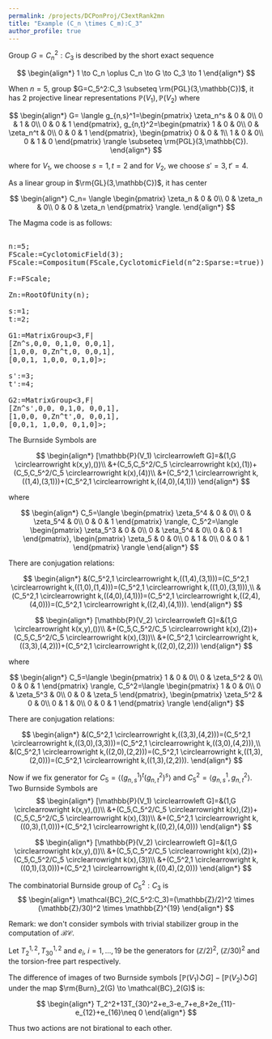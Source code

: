 ```yaml
---
permalink: /projects/DCPonProj/C3extRank2mn
title: "Example (C_n \times C_m):C_3"
author_profile: true
---
```


Group $G=C_n^2:C_3$ is described by the short exact sequence

$$
\begin{align*}
1 \to C_n \oplus C_n \to G \to C_3 \to 1
\end{align*}
$$

When $n=5$, group $G=C_5^2:C_3 \subseteq \rm{PGL}(3,\mathbb{C})$, it has 2 projective linear representations $\mathbb{P}(V_1),\mathbb{P}(V_2)$ where

$$
\begin{align*}
G=
\langle
g_{n,s}^1=\begin{pmatrix}
\zeta_n^s & 0 & 0\\
0 & 1 & 0\\
0 & 0 & 1
\end{pmatrix},
g_{n,t}^2=\begin{pmatrix}
1 & 0 & 0\\
0 & \zeta_n^t & 0\\
0 & 0 & 1
\end{pmatrix},
\begin{pmatrix}
0 & 0 & 1\\
1 & 0 & 0\\
0 & 1 & 0
\end{pmatrix}
\rangle \subseteq \rm{PGL}(3,\mathbb{C}).
\end{align*}
$$

where for $V_1$, we choose $s=1,t=2$ and for $V_2$, we choose $s'=3,t'=4$.

As a linear group in $\rm{GL}(3,\mathbb{C})$, it has center

$$
\begin{align*}
C_n=
\langle
\begin{pmatrix}
\zeta_n & 0 & 0\\
0 & \zeta_n & 0\\
0 & 0 & \zeta_n
\end{pmatrix}
\rangle.
\end{align*}
$$


The Magma code is as follows:
<pre>

n:=5;
FScale:=CyclotomicField(3);
FScale:=Compositum(FScale,CyclotomicField(n^2:Sparse:=true));

F:=FScale;

Zn:=RootOfUnity(n);

s:=1;
t:=2;

G1:=MatrixGroup<3,F|
[Zn^s,0,0, 0,1,0, 0,0,1],
[1,0,0, 0,Zn^t,0, 0,0,1],
[0,0,1, 1,0,0, 0,1,0]>;

s':=3;
t':=4;

G2:=MatrixGroup<3,F|
[Zn^s',0,0, 0,1,0, 0,0,1],
[1,0,0, 0,Zn^t',0, 0,0,1],
[0,0,1, 1,0,0, 0,1,0]>;
</pre>

The Burnside Symbols are

$$
\begin{align*}
[\mathbb{P}(V_1) \circlearrowleft G]=&(1,G \circlearrowright k(x,y),())\\
&+(C_5,C_5^2/C_5 \circlearrowright k(x),(1))+(C_5,C_5^2/C_5 \circlearrowright k(x),(4))\\
&+(C_5^2,1 \circlearrowright k,((1,4),(3,1)))+(C_5^2,1 \circlearrowright k,((4,0),(4,1)))
\end{align*}
$$

where

$$
\begin{align*}
C_5=\langle
\begin{pmatrix}
\zeta_5^4 & 0 & 0\\
0 & \zeta_5^4 & 0\\
0 & 0 & 1
\end{pmatrix}
\rangle, 
C_5^2=\langle
\begin{pmatrix}
\zeta_5^3 & 0 & 0\\
0 & \zeta_5^4 & 0\\
0 & 0 & 1
\end{pmatrix},
\begin{pmatrix}
\zeta_5 & 0 & 0\\
0 & 1 & 0\\
0 & 0 & 1
\end{pmatrix}
\rangle
\end{align*}
$$

There are conjugation relations:

$$
\begin{align*}
&(C_5^2,1 \circlearrowright k,((1,4),(3,1)))=(C_5^2,1 \circlearrowright k,((1,0),(1,4)))=(C_5^2,1 \circlearrowright k,((1,0),(3,1))),\\
&(C_5^2,1 \circlearrowright k,((4,0),(4,1)))=(C_5^2,1 \circlearrowright k,((2,4),(4,0)))=(C_5^2,1 \circlearrowright k,((2,4),(4,1))).
\end{align*}
$$



$$
\begin{align*}
[\mathbb{P}(V_2) \circlearrowleft G]=&(1,G \circlearrowright k(x,y),())\\
&+(C_5,C_5^2/C_5 \circlearrowright k(x),(2))+(C_5,C_5^2/C_5 \circlearrowright k(x),(3))\\
&+(C_5^2,1 \circlearrowright k,((3,3),(4,2)))+(C_5^2,1 \circlearrowright k,((2,0),(2,2)))
\end{align*}
$$

where

$$
\begin{align*}
C_5=\langle
\begin{pmatrix}
1 & 0 & 0\\
0 & \zeta_5^2 & 0\\
0 & 0 & 1
\end{pmatrix}
\rangle, 
C_5^2=\langle
\begin{pmatrix}
1 & 0 & 0\\
0 & \zeta_5^3 & 0\\
0 & 0 & \zeta_5
\end{pmatrix},
\begin{pmatrix}
\zeta_5^2 & 0 & 0\\
0 & 1 & 0\\
0 & 0 & 1
\end{pmatrix}
\rangle
\end{align*}
$$

There are conjugation relations:

$$
\begin{align*}
&(C_5^2,1 \circlearrowright k,((3,3),(4,2)))=(C_5^2,1 \circlearrowright k,((3,0),(3,3)))=(C_5^2,1 \circlearrowright k,((3,0),(4,2))),\\
&(C_5^2,1 \circlearrowright k,((2,0),(2,2)))=(C_5^2,1 \circlearrowright k,((1,3),(2,0)))=(C_5^2,1 \circlearrowright k,((1,3),(2,2))).
\end{align*}
$$

Now if we fix generator for $C_5=\langle (g_{n,s}^1)^t(g_{n,t}^2)^s\rangle$ and $C_5^2=\langle g_{n,s}^1,g_{n,t}^2\rangle$. Two Burnside Symbols are
$$
\begin{align*}
[\mathbb{P}(V_1) \circlearrowleft G]=&(1,G \circlearrowright k(x,y),())\\
&+(C_5,C_5^2/C_5 \circlearrowright k(x),(2))+(C_5,C_5^2/C_5 \circlearrowright k(x),(3))\\
&+(C_5^2,1 \circlearrowright k,((0,3),(1,0)))+(C_5^2,1 \circlearrowright k,((0,2),(4,0)))
\end{align*}
$$

$$
\begin{align*}
[\mathbb{P}(V_2) \circlearrowleft G]=&(1,G \circlearrowright k(x,y),())\\
&+(C_5,C_5^2/C_5 \circlearrowright k(x),(2))+(C_5,C_5^2/C_5 \circlearrowright k(x),(3))\\
&+(C_5^2,1 \circlearrowright k,((0,1),(3,0)))+(C_5^2,1 \circlearrowright k,((0,4),(2,0)))
\end{align*}
$$

The combinatorial Burnside group of $C_5^2:C_3$ is
$$
\begin{align*}
\mathcal{BC}_2(C_5^2:C_3)=(\mathbb{Z}/2)^2 \times (\mathbb{Z}/30)^2 \times \mathbb{Z}^{19}
\end{align*}
$$

Remark: we don't consider symbols with trivial stabilizer group in the computation of $\mathcal{BC}$.


Let $T_2^{1,2},T_{30}^{1,2}$ and $e_i$, $i=1,\dots,19$ be the generators for $(\mathbb{Z}/2)^2$, $(\mathbb{Z}/30)^2$ and the torsion-free part respectively. 

The difference of images of two Burnside symbols $[\mathbb{P}(V_1) \circlearrowleft G]-[\mathbb{P}(V_2) \circlearrowleft G]$ under the map $\rm{Burn}_2(G) \to \mathcal{BC}_2(G)$ is:

$$
\begin{align*}
T_2^2+13T_{30}^2+e_3-e_7+e_8+2e_{11}-e_{12}+e_{16}\neq 0
\end{align*}
$$

Thus two actions are not birational to each other.